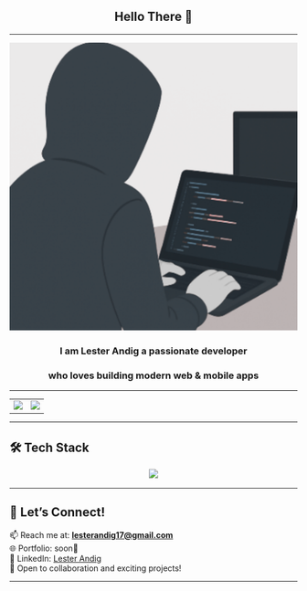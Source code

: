 <h2 align="center">Hello There 👋</h2>

---

<p align="center">
  <img src="./assets/rndll-hero-image.png" alt="rndll-hero-img" width="600"/>
</p>

<h3 align="center">I am Lester Andig a passionate developer</h3>
<h3 align="center">who loves building modern web & mobile apps</h3>

---

<table align="center" border="0" cellspacing="0" cellpadding="0">
  <tr>
    <td>
      <img src="https://github-readme-stats.vercel.app/api?username=RANDAAAALL&show_icons=true&theme=dark" height="180"/>
    </td>
    <td>
      <img src="https://github-readme-streak-stats.herokuapp.com/?user=RANDAAAALL&theme=dark" height="180"/>
    </td>
  </tr>
</table>

---

## 🛠️ Tech Stack

<p align="center">
  <img src="https://skillicons.dev/icons?i=html,css,js,ts,react,nextjs,nodejs,express,bun,java,tailwind,git,github,prisma,firebase,mysql" />
</p>

---

## 🌟 Let’s Connect!

📫 Reach me at: **lesterandig17@gmail.com**  
🌐 Portfolio: soon👀  
🔗 LinkedIn: [Lester Andig](https://www.linkedin.com/in/lester-andig-b74532348)  
💬 Open to collaboration and exciting projects!

---
